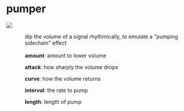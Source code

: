 
<a name=pumper></a><br>
# <b>pumper</b>
<img src="../images/pumper.png"><br>
<div style="display:inline-block;margin-left:50px;">
dip the volume of a signal rhythmically, to emulate a "pumping sidechain" effect<br/><br/>
<b>amount</b>: amount to lower volume<br>

<b>attack</b>: how sharply the volume drops<br>

<b>curve</b>: how the volume returns<br>

<b>interval</b>: the rate to pump<br>

<b>length</b>: length of pump<br>
